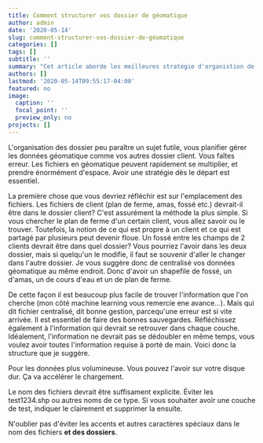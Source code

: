 ```yaml
---
title: Comment structurer vos dossier de géomatique
author: admin
date: '2020-05-14'
slug: comment-structurer-vos-dossier-de-géomatique
categories: []
tags: []
subtitle: ''
summary: "Cet article aborde les meilleures stratégie d'organistion de dossier et de nomenclature de fichier"
authors: []
lastmod: '2020-05-14T09:55:17-04:00'
featured: no
image:
  caption: ''
  focal_point: ''
  preview_only: no
projects: []
---
```


L'organisation des dossier peu paraître un sujet futile, vous planifier gérer les données géomatique comme vos autres dossier client. Vous faîtes erreur. Les fichiers en géomatique peuvent rapidement se multiplier, et prendre énormément d'espace. Avoir une stratégie dès le départ est essentiel.

La première chose que vous devriez réfléchir est sur l'emplacement des fichiers. Les fichiers de client (plan de ferme, amas, fossé etc.) devrait-il être dans le dossier client? C'est assurément la méthode la plus simple. Si vous chercher le plan de ferme d'un certain client, vous allez savoir ou le trouver. Toutefois, la notion de ce qui est propre à un client et ce qui est partagé par plusieurs peut devenir floue. Un fossé entre les champs de 2 clients devrait être dans quel dossier? Vous pourriez l'avoir dans les deux dossier, mais si quelqu'un le modifie, il faut se souvenir d'aller le changer dans l'autre dossier. Je vous suggère donc de centralisé vos données géomatique au même endroit. Donc d'avoir un shapefile de fossé, un d'amas, un de cours d'eau et un de plan de ferme. 

De cette façon il est beaucoup plus facile de trouver l'information que l'on cherche (mon côté machine learning vous remercie ene avance...). Mais qui dit fichier centralisé, dit bonne gestion, parcequ'une erreur est si vite arrivée. Il est essentiel de faire des bonnes sauvegardes. Réfléchissez également à l'information qui devrait se retrouver dans chaque couche. Idéalement, l'information ne devrait pas se dédoubler en même temps, vous voulez avoir toutes l'information requise à porté de main. Voici donc la structure que je suggère.


Pour les données plus volumineuse. Vous pouvez l'avoir sur votre disque dur. Ça va accélérer le chargement.

Le nom des fichiers devrait être suffisament explicite. Éviter les test1234.shp ou autres noms de ce type. Si vous souhaiter avoir une couche de test, indiquer le clairement et supprimer la ensuite. 

N'oublier pas d'éviter les accents et autres caractères spéciaux dans le nom des fichiers **et des dossiers**. 



